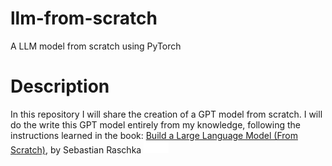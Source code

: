 # llm-from-scratch
A LLM model from scratch using PyTorch

# Description
In this repository I will share the creation of a GPT model from scratch. I will do the write this GPT model entirely from my knowledge, following the instructions learned in the book: <a href="https://www.manning.com/books/build-a-large-language-model-from-scratch">Build a Large Language Model (From Scratch)</a>, by Sebastian Raschka <a href="https://github.com/rasbt/"><img src="./assets/github-mark-white.png" width=20 height=20></a><a href="https://twitter.com/rasbt"><img src="./assets/x_logo-white.png" width=20 height=20></a>
